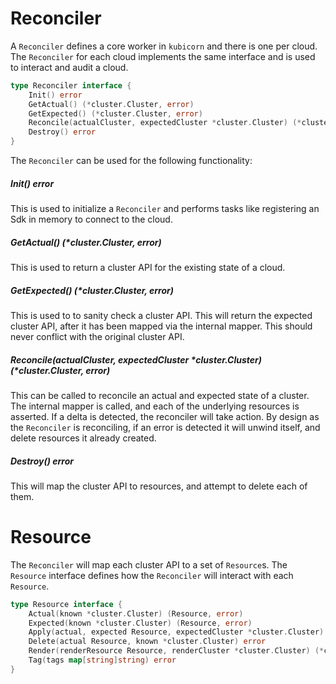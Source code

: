 # Reconciler

A `Reconciler` defines a core worker in `kubicorn` and there is one per cloud.
The `Reconciler` for each cloud implements the same interface and is used to interact and audit a cloud.


```go
type Reconciler interface {
	Init() error
	GetActual() (*cluster.Cluster, error)
	GetExpected() (*cluster.Cluster, error)
	Reconcile(actualCluster, expectedCluster *cluster.Cluster) (*cluster.Cluster, error)
	Destroy() error
}
```

The `Reconciler` can be used for the following functionality:

##### Init() error

This is used to initialize a `Reconciler` and performs tasks like registering an Sdk in memory to connect to the cloud.

##### GetActual() (*cluster.Cluster, error)

This is used to return a cluster API for the existing state of a cloud.

##### GetExpected() (*cluster.Cluster, error)

This is used to to sanity check a cluster API. This will return the expected cluster API, after it has been mapped via the internal mapper.
This should never conflict with the original cluster API.

##### Reconcile(actualCluster, expectedCluster *cluster.Cluster) (*cluster.Cluster, error)

This can be called to reconcile an actual and expected state of a cluster.
The internal mapper is called, and each of the underlying resources is asserted.
If a delta is detected, the reconciler will take action.
By design as the `Reconciler` is reconciling, if an error is detected it will unwind itself, and delete resources it already created.

##### Destroy() error

This will map the cluster API to resources, and attempt to delete each of them.

# Resource

The `Reconciler` will map each cluster API to a set of `Resource`s.
The `Resource` interface defines how the `Reconciler` will interact with each `Resource`.

```go
type Resource interface {
	Actual(known *cluster.Cluster) (Resource, error)
	Expected(known *cluster.Cluster) (Resource, error)
	Apply(actual, expected Resource, expectedCluster *cluster.Cluster) (Resource, error)
	Delete(actual Resource, known *cluster.Cluster) error
	Render(renderResource Resource, renderCluster *cluster.Cluster) (*cluster.Cluster, error)
	Tag(tags map[string]string) error
}
```